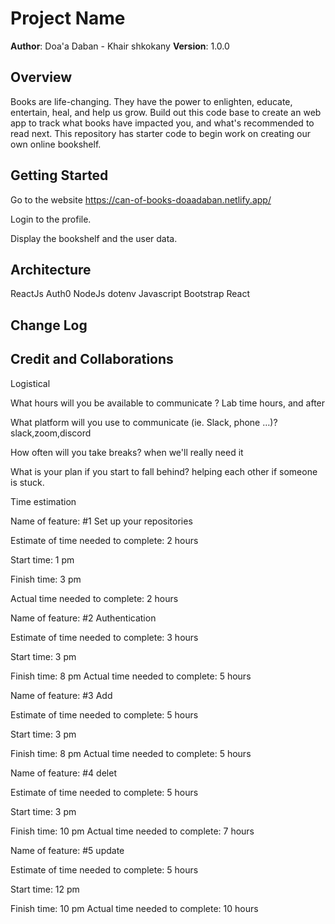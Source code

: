 # Project Name

**Author**: Doa'a Daban - Khair shkokany
**Version**: 1.0.0 

## Overview
Books are life-changing. They have the power to enlighten, educate, entertain, heal, and help us grow. Build out this code base to create an web app to track what books have impacted you, and what's recommended to read next. This repository has starter code to begin work on creating our own online bookshelf.

## Getting Started
Go to the website https://can-of-books-doaadaban.netlify.app/

Login to the profile.

Display the bookshelf and the user data.

## Architecture
ReactJs
Auth0
NodeJs
dotenv
Javascript
Bootstrap React

## Change Log
## Credit and Collaborations
Logistical

What hours will you be available to communicate ? 
Lab time hours, and after

What platform will you use to communicate (ie. Slack, phone …)? 
slack,zoom,discord

How often will you take breaks?
when we'll really need it

What is your plan if you start to fall behind? 
helping each other if someone is stuck.


Time estimation

Name of feature: #1 Set up your repositories

Estimate of time needed to complete: 2 hours

Start time: 1 pm

Finish time: 3 pm

Actual time needed to complete: 2 hours

Name of feature: #2 Authentication

Estimate of time needed to complete: 3 hours

Start time: 3 pm

Finish time: 8 pm
Actual time needed to complete: 5 hours

Name of feature: #3 Add

Estimate of time needed to complete: 5 hours

Start time: 3 pm

Finish time: 8 pm
Actual time needed to complete: 5 hours

Name of feature: #4 delet

Estimate of time needed to complete: 5 hours

Start time: 3 pm

Finish time: 10 pm
Actual time needed to complete: 7 hours

Name of feature: #5 update

Estimate of time needed to complete: 5 hours

Start time: 12 pm

Finish time: 10 pm
Actual time needed to complete: 10 hours